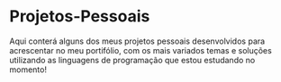 # Projetos-Pessoais
Aqui conterá alguns dos meus projetos pessoais desenvolvidos para acrescentar no meu portifólio, com os mais variados temas e soluções utilizando as linguagens de programação que estou estudando no momento!

